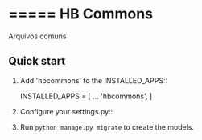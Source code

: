=====
HB Commons
=====

Arquivos comuns

Quick start
-----------

1. Add 'hbcommons' to the INSTALLED_APPS::

    INSTALLED_APPS = [
        ...
        'hbcommons',
    ]

2. Configure your settings.py::

3. Run ``python manage.py migrate`` to create the models.